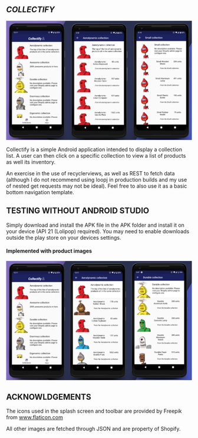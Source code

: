## *COLLECTIFY*

![banner](docs/media/banner.png)


Collectify is a simple Android application intended to display a collection list. A user can then click on a specific collection to view a list of products as well its inventory.

An exercise in the use of recyclerviews, as well as REST to fetch data (although I do not recommend using loopj in production builds and my use of nested get requests may not be ideal).
Feel free to also use it as a basic bottom navigation template.

## TESTING WITHOUT ANDROID STUDIO

Simply download and install the APK file in the APK folder and install it on your device (API 21 (Lolipop) required).
You may need to enable downloads outside the play store on your devices settings.

#### Implemented with product images

 ![banner](docs/media/oldBanner.png)


## ACKNOWLDGEMENTS  

The icons used in the splash screen and toolbar are provided by Freepik from www.flaticon.com 

All other images are fetched through JSON and are property of Shopify.






